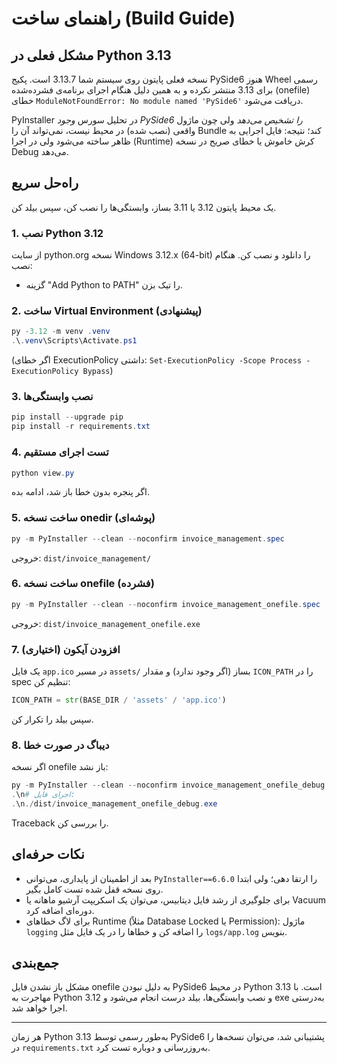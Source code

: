 # راهنمای ساخت (Build Guide)

## مشکل فعلی در Python 3.13
نسخه فعلی پایتون روی سیستم شما 3.13.7 است. پکیج PySide6 هنوز Wheel رسمی برای 3.13 منتشر نکرده و به همین دلیل هنگام اجرای برنامه‌ی فشرده‌شده (onefile) خطای `ModuleNotFoundError: No module named 'PySide6'` دریافت می‌شود.

PyInstaller در تحلیل سورس *وجود PySide6 را تشخیص می‌دهد* ولی چون ماژول واقعی (نصب شده) در محیط نیست، نمی‌تواند آن را Bundle کند؛ نتیجه: فایل اجرایی به ظاهر ساخته می‌شود ولی در اجرا (Runtime) کرش خاموش یا خطای صریح در نسخه Debug می‌دهد.

## راه‌حل سریع
یک محیط پایتون 3.12 یا 3.11 بساز، وابستگی‌ها را نصب کن، سپس بیلد کن.

### 1. نصب Python 3.12
از سایت python.org نسخه Windows 3.12.x (64-bit) را دانلود و نصب کن. هنگام نصب:
- گزینه "Add Python to PATH" را تیک بزن.

### 2. ساخت Virtual Environment (پیشنهادی)
```powershell
py -3.12 -m venv .venv
.\.venv\Scripts\Activate.ps1
```
(اگر خطای ExecutionPolicy داشتی: `Set-ExecutionPolicy -Scope Process -ExecutionPolicy Bypass`)

### 3. نصب وابستگی‌ها
```powershell
pip install --upgrade pip
pip install -r requirements.txt
```

### 4. تست اجرای مستقیم
```powershell
python view.py
```
اگر پنجره بدون خطا باز شد، ادامه بده.

### 5. ساخت نسخه onedir (پوشه‌ای)
```powershell
py -m PyInstaller --clean --noconfirm invoice_management.spec
```
خروجی: `dist/invoice_management/`

### 6. ساخت نسخه onefile (فشرده)
```powershell
py -m PyInstaller --clean --noconfirm invoice_management_onefile.spec
```
خروجی: `dist/invoice_management_onefile.exe`

### 7. افزودن آیکون (اختیاری)
یک فایل `app.ico` در مسیر `assets/` بساز (اگر وجود ندارد) و مقدار `ICON_PATH` را در spec تنظیم کن:
```python
ICON_PATH = str(BASE_DIR / 'assets' / 'app.ico')
```
سپس بیلد را تکرار کن.

### 8. دیباگ در صورت خطا
اگر نسخه onefile باز نشد:
```powershell
py -m PyInstaller --clean --noconfirm invoice_management_onefile_debug.spec
.\n# اجرای فایل:
.\n./dist/invoice_management_onefile_debug.exe
```
Traceback را بررسی کن.

## نکات حرفه‌ای
- بعد از اطمینان از پایداری، می‌توانی `PyInstaller==6.6.0` را ارتقا دهی؛ ولی ابتدا روی نسخه قفل شده تست کامل بگیر.
- برای جلوگیری از رشد فایل دیتابیس، می‌توان یک اسکریپت آرشیو ماهانه یا Vacuum دوره‌ای اضافه کرد.
- برای لاگ خطاهای Runtime (مثلاً Database Locked یا Permission): ماژول `logging` را اضافه کن و خطاها را در یک فایل مثل `logs/app.log` بنویس.

## جمع‌بندی
مشکل باز نشدن فایل onefile به دلیل نبودن PySide6 در محیط Python 3.13 است. با مهاجرت به Python 3.12 و نصب وابستگی‌ها، بیلد درست انجام می‌شود و exe به‌درستی اجرا خواهد شد.

---
هر زمان Python 3.13 به‌طور رسمی توسط PySide6 پشتیبانی شد، می‌توان نسخه‌ها را در `requirements.txt` به‌روزرسانی و دوباره تست کرد.

